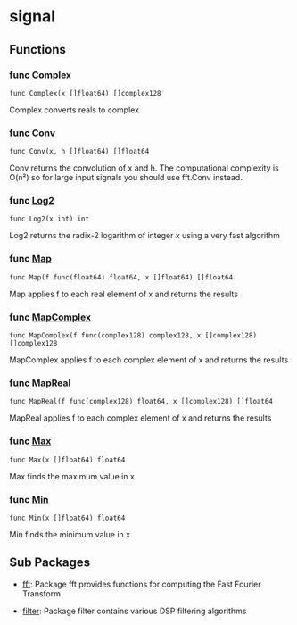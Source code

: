 # signal

## Functions

### func [Complex](/map.go#L4)

`func Complex(x []float64) []complex128`

Complex converts reals to complex

### func [Conv](/conv.go#L5)

`func Conv(x, h []float64) []float64`

Conv returns the convolution of x and h. The computational complexity is
O(n²) so for large input signals you should use fft.Conv instead.

### func [Log2](/math.go#L44)

`func Log2(x int) int`

Log2 returns the radix-2 logarithm of integer x using a very fast algorithm

### func [Map](/map.go#L13)

`func Map(f func(float64) float64, x []float64) []float64`

Map applies f to each real element of x and returns the results

### func [MapComplex](/map.go#L22)

`func MapComplex(f func(complex128) complex128, x []complex128) []complex128`

MapComplex applies f to each complex element of x and returns the results

### func [MapReal](/map.go#L31)

`func MapReal(f func(complex128) float64, x []complex128) []float64`

MapReal applies f to each complex element of x and returns the results

### func [Max](/math.go#L6)

`func Max(x []float64) float64`

Max finds the maximum value in x

### func [Min](/math.go#L17)

`func Min(x []float64) float64`

Min finds the minimum value in x

## Sub Packages

* [fft](./fft): Package fft provides functions for computing the Fast Fourier Transform

* [filter](./filter): Package filter contains various DSP filtering algorithms
